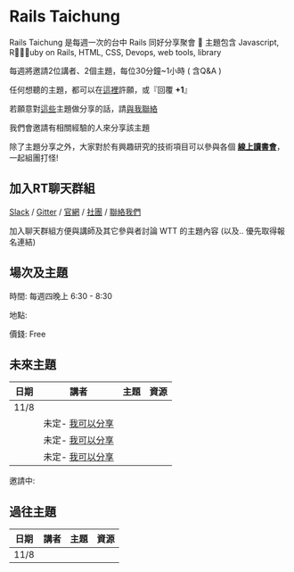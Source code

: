 # Rails Taichung

Rails Taichung 是每週一次的台中 Rails 同好分享聚會

主題包含 Javascript, Ruby on Rails, HTML, CSS, Devops, web tools, library

每週將邀請2位講者、2個主題，每位30分鐘~1小時 ( 含Q&A )

任何想聽的主題，都可以在[這裡](https://github.com/railstaichung/railstaichung.github.io/issues)許願，或『回覆 __+1__』

若願意對[這些](https://github.com/railstaichung/railstaichung.github.io/issues)主題做分享的話，請[與我聯絡](https://m.me/leo424y)

我們會邀請有相關經驗的人來分享該主題

除了主題分享之外，大家對於有興趣研究的技術項目可以參與各個 [**線上讀書會**](https://goo.gl/mQbjWw)，一起組團打怪!

## 加入RT聊天群組
[Slack](https://rortc.herokuapp.com/) /  [Gitter](https://gitter.im/railstaichung/) /
[官網](http://rails-taichung.com/) / [社團](https://www.facebook.com/groups/RORTaichung/) / [聯絡我們](mailto:rails.taichung@gmail.com)

加入聊天群組方便與講師及其它參與者討論 WTT 的主題內容 (以及.. 優先取得報名連結)

## 場次及主題
時間: 每週四晚上 6:30 - 8:30

地點:

價錢: Free

## 未來主題

日期|講者|主題|資源
----|----|----|----
11/8|||
||未定- [我可以分享](http://m.me/leo424y)|
||未定- [我可以分享](http://m.me/leo424y)|
||未定- [我可以分享](http://m.me/leo424y)|

邀請中:


## 過往主題

日期|講者|主題|資源
----|----|----|----
11/8|||
